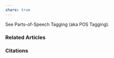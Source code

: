 ```yaml
---
share: true
---
```


See Parts-of-Speech Tagging (aka POS Tagging).

### Related Articles

### Citations
